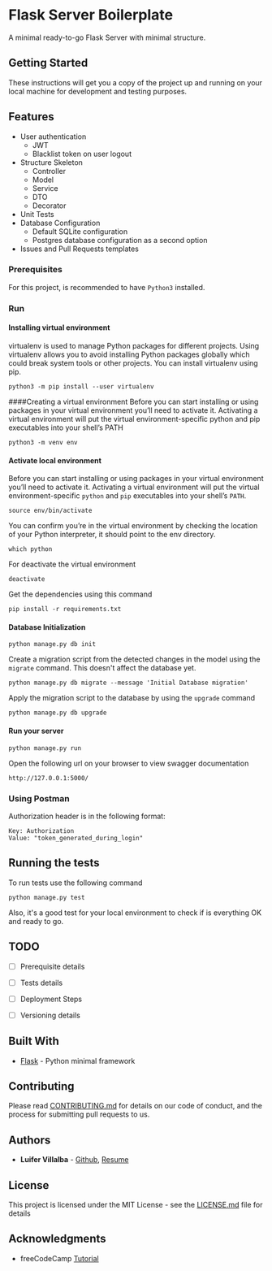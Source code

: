 # Flask Server Boilerplate

A minimal ready-to-go Flask Server with minimal structure.

## Getting Started

These instructions will get you a copy of the project up and running on your local machine for development and testing purposes.

## Features
- User authentication
    - JWT
    - Blacklist token on user logout
- Structure Skeleton
    - Controller
    - Model
    - Service
    - DTO
    - Decorator
- Unit Tests
- Database Configuration
    - Default SQLite configuration
    - Postgres database configuration as a second option
- Issues and Pull Requests templates

### Prerequisites

For this project, is recommended to have `Python3` installed.

### Run
#### Installing virtual environment
virtualenv is used to manage Python packages for different projects. Using virtualenv allows you to avoid installing Python packages globally which could break system tools or other projects. You can install virtualenv using pip.
```
python3 -m pip install --user virtualenv
```

####Creating a virtual environment
Before you can start installing or using packages in your virtual environment you’ll need to activate it. Activating a virtual environment will put the virtual environment-specific python and pip executables into your shell’s PATH
```
python3 -m venv env
```

#### Activate local environment
Before you can start installing or using packages in your virtual environment you’ll need to activate it. Activating a virtual environment will put the virtual environment-specific `python` and `pip` executables into your shell’s `PATH`.
```
source env/bin/activate 
```

You can confirm you’re in the virtual environment by checking the location of your Python interpreter, it should point to the env directory.
```
which python
```

For deactivate the virtual environment
```
deactivate
```

Get the dependencies using this command
```
pip install -r requirements.txt
```

#### Database Initialization
```
python manage.py db init
```

Create a migration script from the detected changes in the model using the `migrate` command. This doesn't affect the database yet.
```
python manage.py db migrate --message 'Initial Database migration'
```

Apply the migration script to the database by using the `upgrade` command
```
python manage.py db upgrade
```

#### Run your server
```
python manage.py run
```

Open the following url on your browser to view swagger documentation
```
http://127.0.0.1:5000/
```

### Using Postman
Authorization header is in the following format:
```
Key: Authorization
Value: "token_generated_during_login"
```

## Running the tests

To run tests use the following command
```
python manage.py test
```

Also, it's a good test for your local environment to check if is everything OK and ready to go.

## TODO
- [ ] Prerequisite details
- [ ] Tests details
- [ ] Deployment Steps
- [ ] Versioning details


## Built With

* [Flask](https://flask.palletsprojects.com/en/1.1.x/) - Python minimal framework

## Contributing

Please read [CONTRIBUTING.md](CONTRIBUTING.md) for details on our code of conduct, and the process for submitting pull requests to us.

## Authors

* **Luifer Villalba** - [Github](https://github.com/luifer-villalba), [Resume](https://luifervillalba.com)

## License

This project is licensed under the MIT License - see the [LICENSE.md](LICENSE.md) file for details

## Acknowledgments

* freeCodeCamp [Tutorial](https://www.freecodecamp.org/news/structuring-a-flask-restplus-web-service-for-production-builds-c2ec676de563/)
